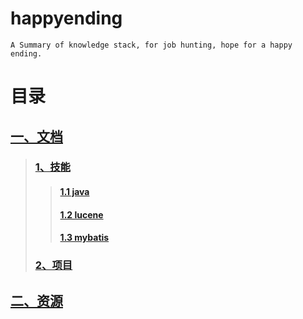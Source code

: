 # happyending
    A Summary of knowledge stack, for job hunting, hope for a happy ending. 

# 目录
## [一、文档](doc)  
>### [1、技能](doc/技能)  
>>#### [1.1 java](doc/技能/java)
>>####   [1.2 lucene](doc/技能/lucene)
>>####   [1.3 mybatis](doc/技能/mybatis)
>### [2、项目](doc/项目)

## [二、资源](resource)